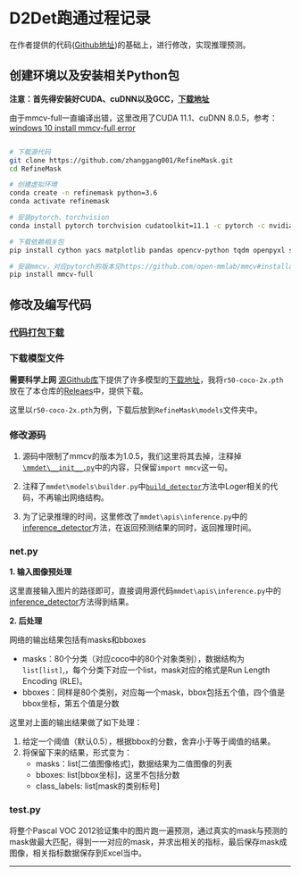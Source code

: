 # D2Det跑通过程记录

在作者提供的代码([Github地址](https://github.com/zhanggang001/RefineMask))的基础上，进行修改，实现推理预测。

## 创建环境以及安装相关Python包

**注意：首先得安装好CUDA、cuDNN以及GCC，[下载地址](../../README.md#实验环境)**

由于mmcv-full一直编译出错，这里改用了CUDA 11.1、cuDNN 8.0.5，参考：[windows 10 install mmcv-full error](https://github.com/open-mmlab/mmcv/issues/789#issuecomment-768289939)

````bash

# 下载源代码
git clone https://github.com/zhanggang001/RefineMask.git
cd RefineMask

# 创建虚拟环境
conda create -n refinemask python=3.6
conda activate refinemask

# 安装pytorch、torchvision
conda install pytorch torchvision cudatoolkit=11.1 -c pytorch -c nvidia

# 下载依赖相关包
pip install cython yacs matplotlib pandas opencv-python tqdm openpyxl scipy terminaltables pycocotools lvis

# 安装mmcv，对应pytorch的版本见https://github.com/open-mmlab/mmcv#installation，这里会需要编译安装，会花费一二十分钟的时间
pip install mmcv-full

````

## 修改及编写代码
### [代码打包下载](https://github.com/BingqiangZhou/IntSeg_InsSeg_CodeCollection/releases/tag/refinemask)

### 下载模型文件

**需要科学上网** [源Github库](https://github.com/zhanggang001/RefineMask)下提供了许多模型的[下载地址](https://github.com/zhanggang001/RefineMask#main-results)，我将`r50-coco-2x.pth`放在了本仓库的[Releaes](https://github.com/BingqiangZhou/IntSeg_InsSeg_CodeCollection/releases/tag/refinemask)中，提供下载。

这里以`r50-coco-2x.pth`为例，下载后放到`RefineMask\models`文件夹中。

### 修改源码

1. 源码中限制了mmcv的版本为1.0.5，我们这里将其去掉，注释掉[`\mmdet\__init__.py`](https://github.com/BingqiangZhou/IntSeg_InsSeg_CodeCollection/blob/master/ImageInstanceSegmentation/RefineMask/mmdet/__init__.py)中的内容，只保留`import mmcv`这一句。

2. 注释了`mmdet\models\builder.py`中[`build_detector`](https://github.com/BingqiangZhou/IntSeg_InsSeg_CodeCollection/blob/0339cef73ed674245423aad67927406a03c484fc/ImageInstanceSegmentation/RefineMask/mmdet/models/builder.py#L66)方法中Loger相关的代码，不再输出网络结构。

3. 为了记录推理的时间，这里修改了`mmdet\apis\inference.py`中的[inference_detector](https://github.com/BingqiangZhou/IntSeg_InsSeg_CodeCollection/blob/0339cef73ed674245423aad67927406a03c484fc/ImageInstanceSegmentation/RefineMask/mmdet/apis/inference.py#L77)方法，在返回预测结果的同时，返回推理时间。

### net.py

**1. 输入图像预处理**

这里直接输入图片的路径即可，直接调用源代码`mmdet\apis\inference.py`中的[inference_detector](https://github.com/BingqiangZhou/IntSeg_InsSeg_CodeCollection/blob/0339cef73ed674245423aad67927406a03c484fc/ImageInstanceSegmentation/RefineMask/mmdet/apis/inference.py#L77)方法得到结果。

**2. 后处理**

网络的输出结果包括有masks和bboxes
- masks：80个分类（对应coco中的80个对象类别），数据结构为`list[list]`,，每个分类下对应一个list，mask对应的格式是Run Length Encoding (RLE)。
- bboxes：同样是80个类别，对应每一个mask，bbox包括五个值，四个值是bbox坐标，第五个值是分数

这里对上面的输出结果做了如下处理：
1. 给定一个阈值（默认0.5），根据bbox的分数，舍弃小于等于阈值的结果。
2. 将保留下来的结果，形式变为：
    - masks：list[二值图像格式]，数据结果为二值图像的列表
    - bboxes: list[bbox坐标]，这里不包括分数
    - class_labels: list[mask的类别标号]

### test.py

将整个Pascal VOC 2012验证集中的图片跑一遍预测，通过真实的mask与预测的mask做最大匹配，得到一一对应的mask，并求出相关的指标，最后保存mask成图像，相关指标数据保存到Excel当中。

---